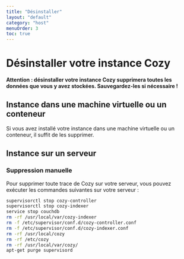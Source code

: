 ```yaml
---
title: "Désinstaller"
layout: "default"
category: "host"
menuOrder: 3
toc: true
---
```


# Désinstaller votre instance Cozy

**Attention : désinstaller votre instance Cozy supprimera toutes les données
que vous y avez stockées. Sauvegardez-les si nécessaire !**

## Instance dans une machine virtuelle ou un conteneur

Si vous avez installé votre instance dans une machine virtuelle ou un conteneur,
il suffit de les supprimer.

## Instance sur un serveur

### Suppression manuelle

Pour supprimer toute trace de Cozy sur votre serveur, vous pouvez
exécuter les commandes suivantes sur votre serveur :

```bash
supervisorctl stop cozy-controller
supervisorctl stop cozy-indexer
service stop couchdb
rm -rf /usr/local/var/cozy-indexer
rm -f /etc/supervisor/conf.d/cozy-controller.conf
rm -f /etc/supervisor/conf.d/cozy-indexer.conf
rm -rf /usr/local/cozy
rm -rf /etc/cozy
rm -rf /usr/local/var/cozy/
apt-get purge supervisord
```
